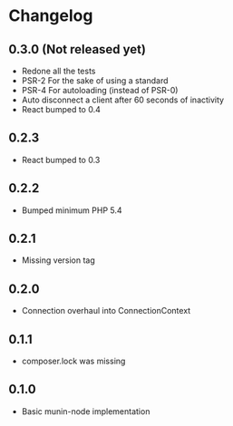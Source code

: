 # Changelog #

## 0.3.0 (Not released yet) ##
- Redone all the tests
- PSR-2 For the sake of using a standard
- PSR-4 For autoloading (instead of PSR-0)
- Auto disconnect a client after 60 seconds of inactivity
- React bumped to 0.4

## 0.2.3 ##
- React bumped to 0.3

## 0.2.2 ##
- Bumped minimum PHP 5.4

## 0.2.1 ##
- Missing version tag

## 0.2.0 ##
- Connection overhaul into ConnectionContext

## 0.1.1 ##
- composer.lock was missing

## 0.1.0 ##
- Basic munin-node implementation
